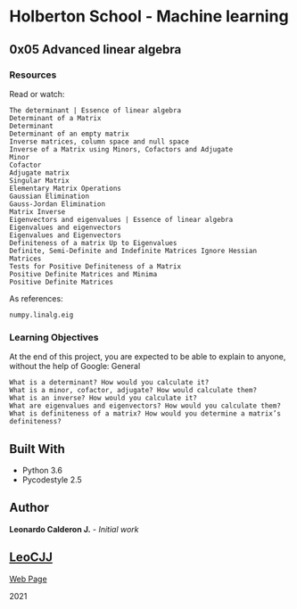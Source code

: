 # Holberton School - Machine learning

## 0x05 Advanced linear algebra

### Resources

Read or watch:

    The determinant | Essence of linear algebra
    Determinant of a Matrix
    Determinant
    Determinant of an empty matrix
    Inverse matrices, column space and null space
    Inverse of a Matrix using Minors, Cofactors and Adjugate
    Minor
    Cofactor
    Adjugate matrix
    Singular Matrix
    Elementary Matrix Operations
    Gaussian Elimination
    Gauss-Jordan Elimination
    Matrix Inverse
    Eigenvectors and eigenvalues | Essence of linear algebra
    Eigenvalues and eigenvectors
    Eigenvalues and Eigenvectors
    Definiteness of a matrix Up to Eigenvalues
    Definite, Semi-Definite and Indefinite Matrices Ignore Hessian Matrices
    Tests for Positive Definiteness of a Matrix
    Positive Definite Matrices and Minima
    Positive Definite Matrices

As references:

    numpy.linalg.eig

### Learning Objectives

At the end of this project, you are expected to be able to explain to anyone, without the help of Google:
General

    What is a determinant? How would you calculate it?
    What is a minor, cofactor, adjugate? How would calculate them?
    What is an inverse? How would you calculate it?
    What are eigenvalues and eigenvectors? How would you calculate them?
    What is definiteness of a matrix? How would you determine a matrix’s definiteness?

## Built With

* Python 3.6
* Pycodestyle 2.5

## Author

**Leonardo Calderon J.** - *Initial work* 

## [LeoCJJ](https://github.com/leocjj)

[Web Page](http://leocjj.tech)

2021
